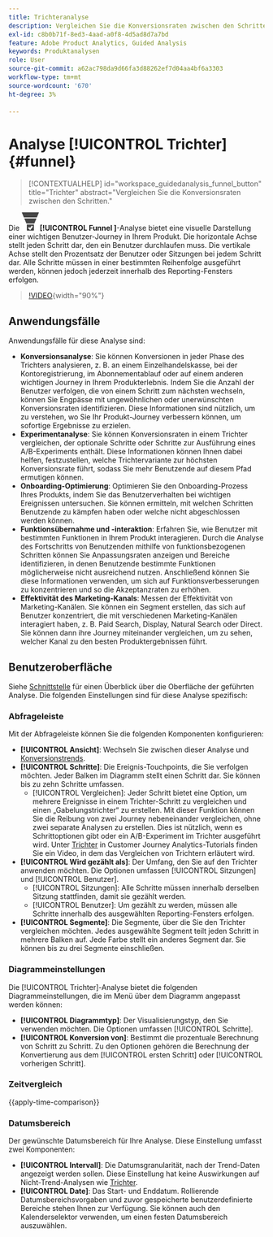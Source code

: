 ```yaml
---
title: Trichteranalyse
description: Vergleichen Sie die Konversionsraten zwischen den Schritten.
exl-id: c8b0b71f-8ed3-4aad-a0f8-4d5ad8d7a7bd
feature: Adobe Product Analytics, Guided Analysis
keywords: Produktanalysen
role: User
source-git-commit: a62ac798da9d66fa3d88262ef7d04aa4bf6a3303
workflow-type: tm+mt
source-wordcount: '670'
ht-degree: 3%

---
```


# Analyse [!UICONTROL Trichter] {#funnel}

<!-- markdownlint-disable MD034 -->

>[!CONTEXTUALHELP]
>id="workspace_guidedanalysis_funnel_button"
>title="Trichter"
>abstract="Vergleichen Sie die Konversionsraten zwischen den Schritten."

<!-- markdownlint-enable MD034 -->

Die ![ConversionFunnel](/help/assets/icons/ConversionFunnel.svg)**[!UICONTROL Funnel ]**-Analyse bietet eine visuelle Darstellung einer wichtigen Benutzer-Journey in Ihrem Produkt. Die horizontale Achse stellt jeden Schritt dar, den ein Benutzer durchlaufen muss. Die vertikale Achse stellt den Prozentsatz der Benutzer oder Sitzungen bei jedem Schritt dar. Alle Schritte müssen in einer bestimmten Reihenfolge ausgeführt werden, können jedoch jederzeit innerhalb des Reporting-Fensters erfolgen.

>[!VIDEO](https://video.tv.adobe.com/v/3421663/?learn=on){width="90%"}

## Anwendungsfälle

Anwendungsfälle für diese Analyse sind:

* **Konversionsanalyse**: Sie können Konversionen in jeder Phase des Trichters analysieren, z. B. an einem Einzelhandelskasse, bei der Kontoregistrierung, im Abonnementablauf oder auf einem anderen wichtigen Journey in Ihrem Produkterlebnis. Indem Sie die Anzahl der Benutzer verfolgen, die von einem Schritt zum nächsten wechseln, können Sie Engpässe mit ungewöhnlichen oder unerwünschten Konversionsraten identifizieren. Diese Informationen sind nützlich, um zu verstehen, wo Sie Ihr Produkt-Journey verbessern können, um sofortige Ergebnisse zu erzielen.
* **Experimentanalyse**: Sie können Konversionsraten in einem Trichter vergleichen, der optionale Schritte oder Schritte zur Ausführung eines A/B-Experiments enthält. Diese Informationen können Ihnen dabei helfen, festzustellen, welche Trichtervariante zur höchsten Konversionsrate führt, sodass Sie mehr Benutzende auf diesem Pfad ermutigen können.
* **Onboarding-Optimierung**: Optimieren Sie den Onboarding-Prozess Ihres Produkts, indem Sie das Benutzerverhalten bei wichtigen Ereignissen untersuchen. Sie können ermitteln, mit welchen Schritten Benutzende zu kämpfen haben oder welche nicht abgeschlossen werden können.
* **Funktionsübernahme und -interaktion**: Erfahren Sie, wie Benutzer mit bestimmten Funktionen in Ihrem Produkt interagieren. Durch die Analyse des Fortschritts von Benutzenden mithilfe von funktionsbezogenen Schritten können Sie Anpassungsraten anzeigen und Bereiche identifizieren, in denen Benutzende bestimmte Funktionen möglicherweise nicht ausreichend nutzen. Anschließend können Sie diese Informationen verwenden, um sich auf Funktionsverbesserungen zu konzentrieren und so die Akzeptanzraten zu erhöhen.
* **Effektivität des Marketing-Kanals**: Messen der Effektivität von Marketing-Kanälen. Sie können ein Segment erstellen, das sich auf Benutzer konzentriert, die mit verschiedenen Marketing-Kanälen interagiert haben, z. B. Paid Search, Display, Natural Search oder Direct. Sie können dann ihre Journey miteinander vergleichen, um zu sehen, welcher Kanal zu den besten Produktergebnissen führt.

## Benutzeroberfläche

Siehe [Schnittstelle](../overview.md#interface) für einen Überblick über die Oberfläche der geführten Analyse. Die folgenden Einstellungen sind für diese Analyse spezifisch:

### Abfrageleiste

Mit der Abfrageleiste können Sie die folgenden Komponenten konfigurieren:

* **[!UICONTROL Ansicht]**: Wechseln Sie zwischen dieser Analyse und [Konversionstrends](conversion-trends.md).
* **[!UICONTROL Schritte]**: Die Ereignis-Touchpoints, die Sie verfolgen möchten. Jeder Balken im Diagramm stellt einen Schritt dar. Sie können bis zu zehn Schritte umfassen.
   * [!UICONTROL Vergleichen]: Jeder Schritt bietet eine Option, um mehrere Ereignisse in einem Trichter-Schritt zu vergleichen und einen „Gabelungstrichter“ zu erstellen. Mit dieser Funktion können Sie die Reibung von zwei Journey nebeneinander vergleichen, ohne zwei separate Analysen zu erstellen. Dies ist nützlich, wenn es Schrittoptionen gibt oder ein A/B-Experiment im Trichter ausgeführt wird. Unter [Trichter](https://experienceleague.adobe.com/en/docs/customer-journey-analytics-learn/tutorials/guided-analysis/funnel) in Customer Journey Analytics-Tutorials finden Sie ein Video, in dem das Vergleichen von Trichtern erläutert wird.
* **[!UICONTROL Wird gezählt als]**: Der Umfang, den Sie auf den Trichter anwenden möchten. Die Optionen umfassen [!UICONTROL Sitzungen] und [!UICONTROL Benutzer].
   * [!UICONTROL Sitzungen]: Alle Schritte müssen innerhalb derselben Sitzung stattfinden, damit sie gezählt werden.
   * [!UICONTROL Benutzer]: Um gezählt zu werden, müssen alle Schritte innerhalb des ausgewählten Reporting-Fensters erfolgen.
* **[!UICONTROL Segmente]**: Die Segmente, über die Sie den Trichter vergleichen möchten. Jedes ausgewählte Segment teilt jeden Schritt in mehrere Balken auf. Jede Farbe stellt ein anderes Segment dar. Sie können bis zu drei Segmente einschließen.

### Diagrammeinstellungen

Die [!UICONTROL Trichter]-Analyse bietet die folgenden Diagrammeinstellungen, die im Menü über dem Diagramm angepasst werden können:

* **[!UICONTROL Diagrammtyp]**: Der Visualisierungstyp, den Sie verwenden möchten. Die Optionen umfassen [!UICONTROL Schritte].
* **[!UICONTROL Konversion von]**: Bestimmt die prozentuale Berechnung von Schritt zu Schritt. Zu den Optionen gehören die Berechnung der Konvertierung aus dem [!UICONTROL ersten Schritt] oder [!UICONTROL vorherigen Schritt].

### Zeitvergleich

{{apply-time-comparison}}



### Datumsbereich

Der gewünschte Datumsbereich für Ihre Analyse. Diese Einstellung umfasst zwei Komponenten:

* **[!UICONTROL Intervall]**: Die Datumsgranularität, nach der Trend-Daten angezeigt werden sollen. Diese Einstellung hat keine Auswirkungen auf Nicht-Trend-Analysen wie [Trichter](funnel.md).
* **[!UICONTROL Date]**: Das Start- und Enddatum. Rollierende Datumsbereichsvorgaben und zuvor gespeicherte benutzerdefinierte Bereiche stehen Ihnen zur Verfügung. Sie können auch den Kalenderselektor verwenden, um einen festen Datumsbereich auszuwählen.

<!--
## Example

See below for an example of the analysis.

![Funnel time compare](../assets/funnel-compare.png)

-->
